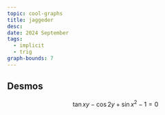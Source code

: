 ```yaml
---
topic: cool-graphs
title: jaggeder
desc: 
date: 2024 September
tags:
  - implicit
  - trig
graph-bounds: 7
---
```



## Desmos
```math
\tan xy-\cos2y+\sin x^{2}-1=0
```
